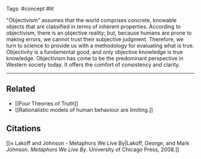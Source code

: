 Tags: #concept #lit 

"Objectivism" assumes that the world comprises concrete, knowable objects that are classified in terms of inherent properties. According to objectivism, there is an objective reality; but, because humans are prone to making errors, we cannot trust their subjective judgment. Therefore, we turn to science to provide us with a methodology for evaluating what is true. Objectivity is a fundamental good, and only objective knowledge is true knowledge. Objectivism has come to be the predominant perspective in Western society today. It offers the comfort of consistency and clarity.

---
## Related
- [[Four Theories of Truth]]
- [[Rationalistic models of human behaviour are limiting.]]

## Citations
[[≈ Lakoff and Johnson - Metaphors We Live By|Lakoff, George, and Mark Johnson. *Metaphors We Live By*. University of Chicago Press, 2008.]]